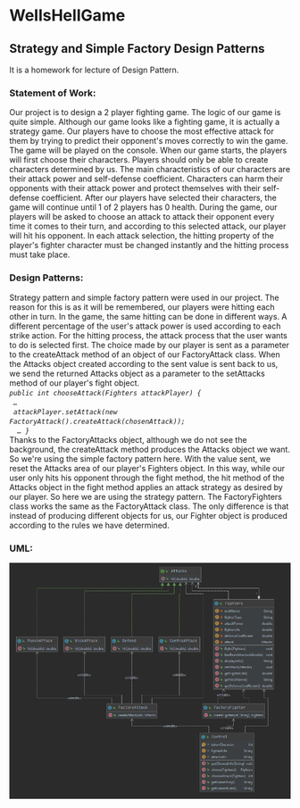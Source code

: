 # WellsHellGame
## Strategy and Simple Factory Design Patterns
It is a homework for lecture of Design Pattern. <br/>
### Statement of Work:
Our project is to design a 2 player fighting game. The logic of our game is 
quite simple. Although our game looks like a fighting game, it is actually a strategy game. Our 
players have to choose the most effective attack for them by trying to predict their opponent's 
moves correctly to win the game. The game will be played on the console. When our game 
starts, the players will first choose their characters. Players should only be able to create 
characters determined by us. The main characteristics of our characters are their attack power 
and self-defense coefficient. Characters can harm their opponents with their attack power and 
protect themselves with their self-defense coefficient. After our players have selected their 
characters, the game will continue until 1 of 2 players has 0 health. During the game, our 
players will be asked to choose an attack to attack their opponent every time it comes to their 
turn, and according to this selected attack, our player will hit his opponent. In each attack 
selection, the hitting property of the player's fighter character must be changed instantly and 
the hitting process must take place. <br/>
### Design Patterns:
Strategy pattern and simple factory pattern were used in our project. The 
reason for this is as it will be remembered, our players were hitting each other in turn. In the 
game, the same hitting can be done in different ways. A different percentage of the user's 
attack power is used according to each strike action. For the hitting process, the attack process 
that the user wants to do is selected first. The choice made by our player is sent as a parameter 
to the createAttack method of an object of our FactoryAttack class. When the Attacks object 
created according to the sent value is sent back to us, we send the returned Attacks object as a 
parameter to the setAttacks method of our player's fight object. <br/>
*`public int chooseAttack(Fighters attackPlayer) { `<br/>
`  … `<br/>
`  attackPlayer.setAttack(new FactoryAttack().createAttack(chosenAttack)); `<br/> 
`  … }`* <br/>
Thanks to the FactoryAttacks object, although we do not see the background, the createAttack 
method produces the Attacks object we want. So we're using the simple factory pattern here.
With the value sent, we reset the Attacks area of our player's Fighters object. In this way, while 
our user only hits his opponent through the fight method, the hit method of the Attacks object 
in the fight method applies an attack strategy as desired by our player. So here we are using 
the strategy pattern. The FactoryFighters class works the same as the FactoryAttack class. The 
only difference is that instead of producing different objects for us, our Fighter object is 
produced according to the rules we have determined.
### UML:
![UML](https://github.com/KeremTAN/WellsHellGame/blob/master/images/Uml.png)
